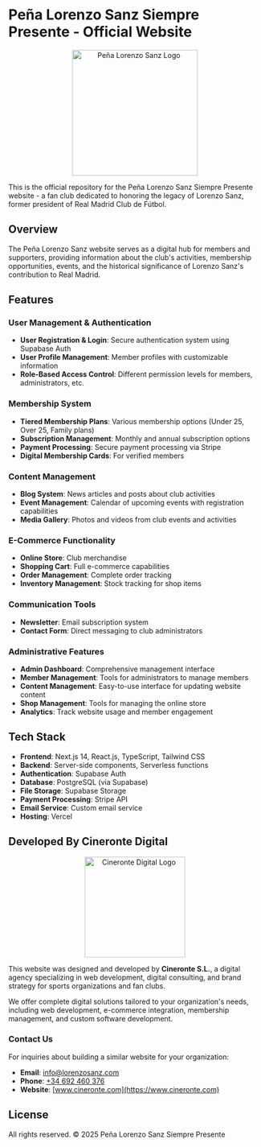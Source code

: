 # Peña Lorenzo Sanz Siempre Presente - Official Website

<p align="center">
  <img src="/logo.jpg" alt="Peña Lorenzo Sanz Logo" width="250"/>
</p>

This is the official repository for the Peña Lorenzo Sanz Siempre Presente website - a fan club dedicated to honoring the legacy of Lorenzo Sanz, former president of Real Madrid Club de Fútbol.

## Overview

The Peña Lorenzo Sanz website serves as a digital hub for members and supporters, providing information about the club's activities, membership opportunities, events, and the historical significance of Lorenzo Sanz's contribution to Real Madrid.

## Features

### User Management & Authentication
- **User Registration & Login**: Secure authentication system using Supabase Auth
- **User Profile Management**: Member profiles with customizable information
- **Role-Based Access Control**: Different permission levels for members, administrators, etc.

### Membership System
- **Tiered Membership Plans**: Various membership options (Under 25, Over 25, Family plans)
- **Subscription Management**: Monthly and annual subscription options
- **Payment Processing**: Secure payment processing via Stripe
- **Digital Membership Cards**: For verified members

### Content Management
- **Blog System**: News articles and posts about club activities
- **Event Management**: Calendar of upcoming events with registration capabilities
- **Media Gallery**: Photos and videos from club events and activities

### E-Commerce Functionality
- **Online Store**: Club merchandise
- **Shopping Cart**: Full e-commerce capabilities
- **Order Management**: Complete order tracking
- **Inventory Management**: Stock tracking for shop items

### Communication Tools
- **Newsletter**: Email subscription system
- **Contact Form**: Direct messaging to club administrators

### Administrative Features
- **Admin Dashboard**: Comprehensive management interface
- **Member Management**: Tools for administrators to manage members
- **Content Management**: Easy-to-use interface for updating website content
- **Shop Management**: Tools for managing the online store
- **Analytics**: Track website usage and member engagement

## Tech Stack

- **Frontend**: Next.js 14, React.js, TypeScript, Tailwind CSS
- **Backend**: Server-side components, Serverless functions
- **Authentication**: Supabase Auth
- **Database**: PostgreSQL (via Supabase)
- **File Storage**: Supabase Storage
- **Payment Processing**: Stripe API
- **Email Service**: Custom email service
- **Hosting**: Vercel

## Developed By Cineronte Digital

<p align="center">
  <img src="/CineronteLogo.png" alt="Cineronte Digital Logo" width="200"/>
</p>

This website was designed and developed by **Cineronte S.L.**, a digital agency specializing in web development, digital consulting, and brand strategy for sports organizations and fan clubs.

We offer complete digital solutions tailored to your organization's needs, including web development, e-commerce integration, membership management, and custom software development.

### Contact Us

For inquiries about building a similar website for your organization:

- **Email**: info@lorenzosanz.com
- **Phone**: [+34 692 460 376](https://wa.me/34692460376)
- **Website**: [www.cineronte.com](https://www.cineronte.com)

## License

All rights reserved. © 2025 Peña Lorenzo Sanz Siempre Presente

